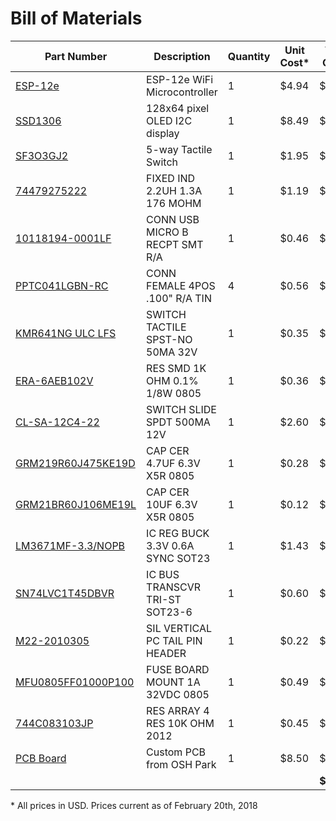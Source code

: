 # Bill of Materials

| Part Number | Description | Quantity | Unit Cost&ast; | Total Cost&ast; |
|-------------|-------------|----------|------|------|
| [ESP-12e](https://www.amazon.com/Esp8266-Esp-12e-Wireless-Transceiver-IFANCY-TECH/dp/B01GZ0687C/) | ESP-12e WiFi Microcontroller | 1 | $4.94 | $4.94 |
| [SSD1306](https://www.amazon.com/gp/product/B01HHOAQ5A/) | 128x64 pixel OLED I2C display | 1 | $8.49 | $$8.49 |
| [SF3O3GJ2](https://www.sparkfun.com/products/10063) | 5-way Tactile Switch | 1 | $1.95 | $1.95 |
| [74479275222‎](https://www.digikey.com/product-detail/en/wurth-electronics-inc/74479275222/732-9708-1-ND/5870862) | FIXED IND 2.2UH 1.3A 176 MOHM | 1 | $1.19 | $1.19 |
| [10118194-0001LF‎](https://www.digikey.com/product-detail/en/amphenol-fci/10118194-0001LF/609-4618-1-ND/2785382) | CONN USB MICRO B RECPT SMT R/A | 1 | $0.46 | $0.46 |
| [PPTC041LGBN-RC‎](https://www.digikey.com/product-detail/en/sullins-connector-solutions/PPTC041LGBN-RC/S5440-ND/775898) | CONN FEMALE 4POS .100" R/A TIN | 4 | $0.56 | $2.24 |
| [KMR641NG ULC LFS‎](https://www.digikey.com/product-detail/en/c-k/KMR641NG-ULC-LFS/CKN10686CT-ND/6035358) | SWITCH TACTILE SPST-NO 50MA 32V | 1 | $0.35 | $0.35 |
| [ERA-6AEB102V‎](https://www.digikey.com/product-detail/en/panasonic-electronic-components/ERA-6AEB102V/P1.0KDACT-ND/1465947) | RES SMD 1K OHM 0.1% 1/8W 0805 | 1 | $0.36 | $0.36 |
| [‎CL-SA-12C4-22‎](https://www.digikey.com/product-detail/en/nidec-copal-electronics/CL-SA-12C4-22/563-1385-ND/4010214) | SWITCH SLIDE SPDT 500MA 12V | 1 | $2.60 | $2.60 |
| [GRM219R60J475KE19D‎](https://www.digikey.com/product-detail/en/murata-electronics-north-america/GRM219R60J475KE19D/490-6450-1-ND/3845647) | CAP CER 4.7UF 6.3V X5R 0805 | 1 | $0.28 | $0.28 |
| [GRM21BR60J106ME19L‎](https://www.digikey.com/product-detail/en/murata-electronics-north-america/GRM21BR60J106ME19L/490-1718-1-ND/587425) | CAP CER 10UF 6.3V X5R 0805 | 1 | $0.12 | $0.12 |
| [LM3671MF-3.3/NOPB‎](https://www.digikey.com/product-detail/en/texas-instruments/LM3671MF-3.3-NOPB/LM3671MF-3.3-NOPBCT-ND/1590190) | IC REG BUCK 3.3V 0.6A SYNC SOT23 | 1 | $1.43 | $1.43 |
| [SN74LVC1T45DBVR‎](https://www.digikey.com/product-detail/en/texas-instruments/SN74LVC1T45DBVR/296-16843-1-ND/639459) | IC BUS TRANSCVR TRI-ST SOT23-6 | 1 | $0.60 | $0.60 |
| [M22-2010305‎](https://www.digikey.com/product-detail/en/harwin-inc/M22-2010305/952-2274-ND/3728238) | SIL VERTICAL PC TAIL PIN HEADER | 1 | $0.22 | $0.22 |
| [MFU0805FF01000P100‎](https://www.digikey.com/product-detail/en/vishay-beyschlag/MFU0805FF01000P100/MFU08051.00CT-ND/1206546) | FUSE BOARD MOUNT 1A 32VDC 0805 | 1 | $0.49 | $0.49 |
| [‎744C083103JP‎](https://www.digikey.com/product-detail/en/cts-resistor-products/744C083103JP/744C083103JPCT-ND/1117754) | RES ARRAY 4 RES 10K OHM 2012 | 1 | $0.45 | $0.45 |
| [PCB Board](https://oshpark.com/shared_projects/7CyOR2JB) | Custom PCB from OSH Park | 1 | $8.50 | $8.50 |
| | | | | **$36.26** |

&ast; All prices in USD. Prices current as of February 20th, 2018
